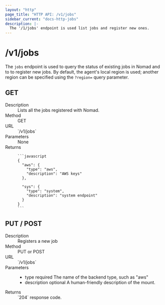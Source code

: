```yaml
---
layout: "http"
page_title: "HTTP API: /v1/jobs"
sidebar_current: "docs-http-jobs"
description: |-
  The '/1/jobs' endpoint is used list jobs and register new ones.
---
```


# /v1/jobs

The `jobs` endpoint is used to query the status of existing jobs in Nomad
and to to register new jobs. By default, the agent's local region is used;
another region can be specified using the `?region=` query parameter.

## GET

<dl>
  <dt>Description</dt>
  <dd>
    Lists all the jobs registered with Nomad.
  </dd>

  <dt>Method</dt>
  <dd>GET</dd>

  <dt>URL</dt>
  <dd>`/v1/jobs`</dd>

  <dt>Parameters</dt>
  <dd>
    None
  </dd>

  <dt>Returns</dt>
  <dd>

    ```javascript
    {
      "aws": {
        "type": "aws",
        "description": "AWS keys"
      },

      "sys": {
        "type": "system",
        "description": "system endpoint"
      }
    }
    ```

  </dd>
</dl>

## PUT / POST

<dl>
  <dt>Description</dt>
  <dd>
    Registers a new job
  </dd>

  <dt>Method</dt>
  <dd>PUT or POST</dd>

  <dt>URL</dt>
  <dd>`/v1/jobs`</dd>

  <dt>Parameters</dt>
  <dd>
    <ul>
      <li>
        <span class="param">type</span>
        <span class="param-flags">required</span>
        The name of the backend type, such as "aws"
      </li>
      <li>
        <span class="param">description</span>
        <span class="param-flags">optional</span>
        A human-friendly description of the mount.
      </li>
    </ul>
  </dd>

  <dt>Returns</dt>
  <dd>`204` response code.
  </dd>
</dl>

